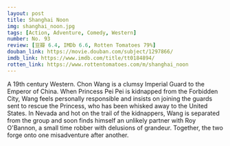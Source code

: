 ```yaml
---
layout: post 
title: Shanghai Noon
img: shanghai_noon.jpg
tags: [Action, Adventure, Comedy, Western]
number: No. 93
review: [豆瓣 6.4, IMDb 6.6, Rotten Tomatoes 79%]
douban_link: https://movie.douban.com/subject/1297866/
imdb_link: https://www.imdb.com/title/tt0184894/
rotten_link: https://www.rottentomatoes.com/m/shanghai_noon
---
```


A 19th century Western. Chon Wang is a clumsy Imperial Guard to the Emperor of China. When Princess Pei Pei is kidnapped from the Forbidden City, Wang feels personally responsible and insists on joining the guards sent to rescue the Princess, who has been whisked away to the United States. In Nevada and hot on the trail of the kidnappers, Wang is separated from the group and soon finds himself an unlikely partner with Roy O'Bannon, a small time robber with delusions of grandeur. Together, the two forge onto one misadventure after another.